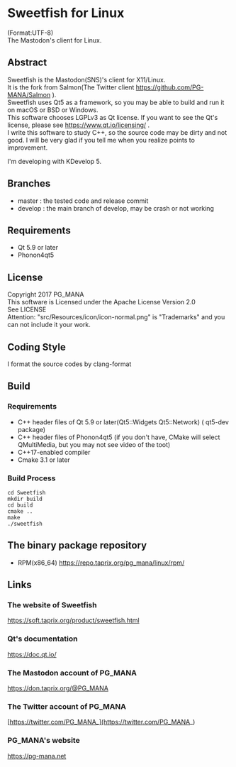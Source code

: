 # Sweetfish for Linux
(Format:UTF-8)  
The Mastodon's client for Linux.

## Abstract
Sweetfish is the Mastodon(SNS)'s client for X11/Linux.  
It is the fork from Salmon(The Twitter client https://github.com/PG-MANA/Salmon ).  
Sweetfish uses Qt5 as a framework, so you may be able to build and run it on macOS or BSD or Windows.  
This software chooses LGPLv3 as Qt license. If you want to see the Qt's license, please see https://www.qt.io/licensing/ .  
I write this software to study C++, so the source code may be dirty and not good. I will be very glad if you tell me when you realize points to improvement.  

I'm developing with KDevelop 5.  

## Branches

 * master : the tested code and release commit
 * develop : the main branch of develop, may be crash or not working

## Requirements

 * Qt 5.9 or later
 * Phonon4qt5

## License

Copyright 2017 PG_MANA  
This software is Licensed under the Apache License Version 2.0  
See LICENSE  
Attention: "src/Resources/icon/icon-normal.png" is "Trademarks" and you can not include it your work.  

## Coding Style

I format the source codes by clang-format  

## Build
### Requirements

 * C++ header files of Qt 5.9 or later(Qt5::Widgets Qt5::Network) ( qt5-dev package)
 * C++ header files of Phonon4qt5 (if you don't have, CMake will select QMultiMedia, but you may not see video of the toot)
 * C++17-enabled compiler
 * Cmake 3.1 or later

### Build Process

```shell
cd Sweetfish
mkdir build
cd build
cmake ..
make
./sweetfish
```

## The binary package repository
* RPM(x86_64) https://repo.taprix.org/pg_mana/linux/rpm/

## Links
### The website of Sweetfish
  https://soft.taprix.org/product/sweetfish.html
### Qt's documentation
  https://doc.qt.io/
### The Mastodon account of PG_MANA
  https://don.taprix.org/@PG_MANA
### The Twitter account of PG_MANA
  [https://twitter.com/PG_MANA_](https://twitter.com/PG_MANA_)
### PG_MANA's website
  https://pg-mana.net
